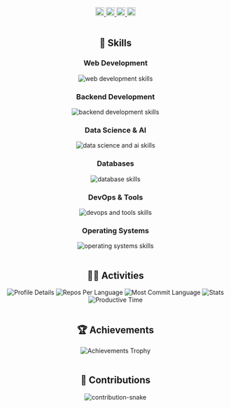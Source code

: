 <!-- 1. Counters -->
<div align="center">
  <a href="https://github.com/TakanariShimbo">
    <img height="20" src="https://komarev.com/ghpvc/?username=TakanariShimbo" />
  </a>
  <a href="https://github.com/TakanariShimbo">
    <img height="20" src="https://img.shields.io/github/followers/TakanariShimbo?label=follow&logo=github&style=flat" />
  </a>
  <a href="http://qiita.com/hmkc1220">
    <img height="20" src="https://qiita-badge.apiapi.app/s/hmkc1220/posts.svg" />
  </a>
  <a href="http://qiita.com/hmkc1220">
    <img height="20" src="https://qiita-badge.apiapi.app/s/hmkc1220/contributions.svg" />
  </a>
</div>
</br>

<!-- 2. Skills -->
<h2 align="center">🌱 Skills</h2>
<div align="center">
  <h3>Web Development</h3>
  <picture>
    <source media="(prefers-color-scheme: dark)" srcset="https://skillicons.dev/icons?theme=dark&perline=12&i=html,css,js,jquery,react,tailwind,vite,next" />
    <source media="(prefers-color-scheme: light)" srcset="https://skillicons.dev/icons?theme=light&perline=12&i=html,css,js,jquery,react,tailwind,vite,next" />
    <img alt="web development skills" src="https://skillicons.dev/icons?theme=light&perline=12&i=html,css,js,jquery,react,tailwind,vite,next" />
  </picture>

  <h3>Backend Development</h3>
  <picture>
    <source media="(prefers-color-scheme: dark)" srcset="https://skillicons.dev/icons?theme=dark&perline=12&i=nodejs,flask,django,fastapi" />
    <source media="(prefers-color-scheme: light)" srcset="https://skillicons.dev/icons?theme=light&perline=12&i=nodejs,flask,django,fastapi" />
    <img alt="backend development skills" src="https://skillicons.dev/icons?theme=light&perline=12&i=nodejs,flask,django,fastapi" />
  </picture>

  <h3>Data Science & AI</h3>
  <picture>
    <source media="(prefers-color-scheme: dark)" srcset="https://skillicons.dev/icons?theme=dark&perline=12&i=python,opencv,sklearn,pytorch" />
    <source media="(prefers-color-scheme: light)" srcset="https://skillicons.dev/icons?theme=light&perline=12&i=python,opencv,sklearn,pytorch" />
    <img alt="data science and ai skills" src="https://skillicons.dev/icons?theme=light&perline=12&i=python,opencv,sklearn,pytorch" />
  </picture>

  <h3>Databases</h3>
  <picture>
    <source media="(prefers-color-scheme: dark)" srcset="https://skillicons.dev/icons?theme=dark&perline=12&i=postgres,redis" />
    <source media="(prefers-color-scheme: light)" srcset="https://skillicons.dev/icons?theme=light&perline=12&i=postgres,redis" />
    <img alt="database skills" src="https://skillicons.dev/icons?theme=light&perline=12&i=postgres,redis" />
  </picture>

  <h3>DevOps & Tools</h3>
  <picture>
    <source media="(prefers-color-scheme: dark)" srcset="https://skillicons.dev/icons?theme=dark&perline=12&i=git,github,gitlab,docker,vscode" />
    <source media="(prefers-color-scheme: light)" srcset="https://skillicons.dev/icons?theme=light&perline=12&i=git,github,gitlab,docker,vscode" />
    <img alt="devops and tools skills" src="https://skillicons.dev/icons?theme=light&perline=12&i=git,github,gitlab,docker,vscode" />
  </picture>

  <h3>Operating Systems</h3>
  <picture>
    <source media="(prefers-color-scheme: dark)" srcset="https://skillicons.dev/icons?theme=dark&perline=12&i=windows,ubuntu" />
    <source media="(prefers-color-scheme: light)" srcset="https://skillicons.dev/icons?theme=light&perline=12&i=windows,ubuntu" />
    <img alt="operating systems skills" src="https://skillicons.dev/icons?theme=light&perline=12&i=windows,ubuntu" />
  </picture>
</div>

</br>

<!-- 3. Activities -->
<h2 align="center">🏃‍♀️ Activities</h2>
<div align="center">
  <picture>
    <source media="(prefers-color-scheme: dark)" srcset="http://github-profile-summary-cards.vercel.app/api/cards/profile-details?username=TakanariShimbo&theme=zenburn" />
    <source media="(prefers-color-scheme: light)" srcset="http://github-profile-summary-cards.vercel.app/api/cards/profile-details?username=TakanariShimbo&theme=vue" />
    <img alt="Profile Details" src="http://github-profile-summary-cards.vercel.app/api/cards/profile-details?username=TakanariShimbo&theme=vue" />
  </picture>
  <picture>
    <source media="(prefers-color-scheme: dark)" srcset="http://github-profile-summary-cards.vercel.app/api/cards/repos-per-language?username=TakanariShimbo&theme=zenburn" />
    <source media="(prefers-color-scheme: light)" srcset="http://github-profile-summary-cards.vercel.app/api/cards/repos-per-language?username=TakanariShimbo&theme=vue" />
    <img alt="Repos Per Language" src="http://github-profile-summary-cards.vercel.app/api/cards/repos-per-language?username=TakanariShimbo&theme=vue" />
  </picture>
  <picture>
    <source media="(prefers-color-scheme: dark)" srcset="http://github-profile-summary-cards.vercel.app/api/cards/most-commit-language?username=TakanariShimbo&theme=zenburn" />
    <source media="(prefers-color-scheme: light)" srcset="http://github-profile-summary-cards.vercel.app/api/cards/most-commit-language?username=TakanariShimbo&theme=vue" />
    <img alt="Most Commit Language" src="http://github-profile-summary-cards.vercel.app/api/cards/most-commit-language?username=TakanariShimbo&theme=vue" />
  </picture>
  <picture>
    <source media="(prefers-color-scheme: dark)" srcset="http://github-profile-summary-cards.vercel.app/api/cards/stats?username=TakanariShimbo&theme=zenburn" />
    <source media="(prefers-color-scheme: light)" srcset="http://github-profile-summary-cards.vercel.app/api/cards/stats?username=TakanariShimbo&theme=vue" />
    <img alt="Stats" src="http://github-profile-summary-cards.vercel.app/api/cards/stats?username=TakanariShimbo&theme=vue" />
  </picture>
  <picture>
    <source media="(prefers-color-scheme: dark)" srcset="http://github-profile-summary-cards.vercel.app/api/cards/productive-time?username=TakanariShimbo&theme=zenburn&utcOffset=9" />
    <source media="(prefers-color-scheme: light)" srcset="http://github-profile-summary-cards.vercel.app/api/cards/productive-time?username=TakanariShimbo&theme=vue&utcOffset=9" />
    <img alt="Productive Time" src="http://github-profile-summary-cards.vercel.app/api/cards/productive-time?username=TakanariShimbo&theme=vue&utcOffset=9" />
  </picture>
</div>
</br>

<!-- 4. Achievements -->
<h2 align="center">🏆 Achievements</h2>
<div align="center">
  <picture>
    <source media="(prefers-color-scheme: dark)" srcset="https://github-profile-trophy.vercel.app/?username=TakanariShimbo&theme=chalk&column=5&margin-w=15&margin-h=15" />
    <source media="(prefers-color-scheme: light)" srcset="https://github-profile-trophy.vercel.app/?username=TakanariShimbo&theme=flat&column=5&margin-w=15&margin-h=15" />
    <img alt="Achievements Trophy" src="https://github-profile-trophy.vercel.app/?username=TakanariShimbo&theme=flat&column=5&margin-w=15&margin-h=15" />
  </picture>
</div>
</br>

<!-- 5. Contributions -->
<h2 align="center">🤝 Contributions</h2>
<div align="center">
  <picture>
    <source media="(prefers-color-scheme: dark)" srcset="https://github.com/TakanariShimbo/takanarishimbo/blob/output/github-contribution-grid-snake-dark.svg" />
    <source media="(prefers-color-scheme: light)" srcset="https://github.com/TakanariShimbo/takanarishimbo/blob/output/github-contribution-grid-snake.svg" />
    <img alt="contribution-snake" src="github-snake.svg" />
  </picture>
  </br>
</div>
</br>
